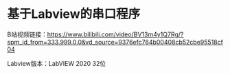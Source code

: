 # 基于Labview的串口程序

B站视频链接：https://www.bilibili.com/video/BV13m4y1Q7Rg/?spm_id_from=333.999.0.0&vd_source=9376efc764b00408cb52cbe95518cf04



Labview版本：LabVIEW 2020 32位
